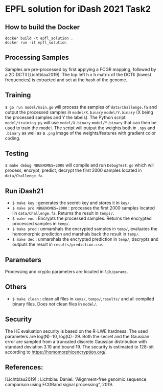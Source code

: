 # EPFL solution for iDash 2021 Task2

## How to build the Docker

```
docker build -t epfl_solution .
docker run -it epfl_solution
```

## Processing Samples

Samples are pre-processed by first applying a FCGR mapping, followed by a 2D DCTII [Lichtblau2019].
The top left h x h matrix of the DCTII (lowest frequencies) is extracted and set at the hash of the genome.

## Training

`$ go run model/main.go` will process the samples of `data/Challenge.fa` and output the processed samples in `model/X.binary` `model/Y.binary` (X being the processed samples and Y the labels).
The Python script `model/training.py` will use `model/X.binary` `model/Y.binary` that can then be used to train the model.
The script will output the weights both in `.npy` and `.binary` as well as a `.png` image of the weights/features with gradient color coding.

## Testing
`$ make debug NBGENOMES=2000` will compile and run `DebugTest.go` which will process, encrypt, predict, decrypt the first 2000 samples located in `data/Challenge.fa`.

## Run iDash21
- `$ make key` : generates the secret-key and stores it in `key/`.
- `$ make pro NBGENOMES=2000` : processes the first 2000 samples located iin `data/Challenge.fa`. Returns the result in `temps/`.
- `$ make enc` : Encrypts the processed samples. Returns the encrypted processed samples in `temp/`.
- `$ make pred` : unmarshals the encrypted samples in  `temp/`, evaluates the homomorphic prediction and marshals back the result in `temp/`.
- `$ make dec` : unmarshals the encrypted prediction in `temp/`, decrypts and outputs the result in `results/prediction.csv`.

## Parameters
Processing and crypto parameters are located in `lib/params`.

## Others
- `$ make clean` : clean all files in `keys/`, `temps/`,`results/` and all compiled binary files. Does not clean files in `model/`.

## Security
The HE evaluation security is based on the R-LWE hardness. The used parameters are log(N)=10, log(Q)=29. Both the secret and the Gaussian error are sampled from a truncated discrete Gaussian distribution with standard deviation 3.19 and bound 19. The security is estimated to 128-bit according to https://homomorphicencryption.org/.


## References:
[Lichtblau2019] : Lichtblau Daniel. “Alignment-free genomic sequence comparison using FCGRand signal processing”, 2019.
